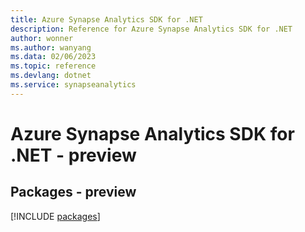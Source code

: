 ```yaml
---
title: Azure Synapse Analytics SDK for .NET
description: Reference for Azure Synapse Analytics SDK for .NET
author: wonner
ms.author: wanyang
ms.data: 02/06/2023
ms.topic: reference
ms.devlang: dotnet
ms.service: synapseanalytics
---
```

# Azure Synapse Analytics SDK for .NET - preview
## Packages - preview
[!INCLUDE [packages](synapse-analytics-index.md)]